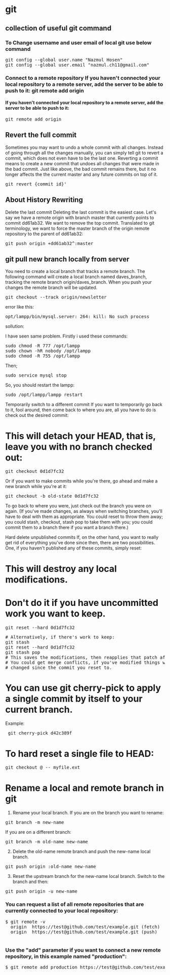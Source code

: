 # git
<h2>collection of useful git command</h2>

<h3>To Change username and user email of local git use below command</h3>
<pre>
git config --global user.name "Nazmul Hosen"
git config --global user.email "nazmul.ch11@gmail.com"
</pre>

<h3>Connect to a remote repository	If you haven't connected your local repository to a remote server, add the server to be able to push to it:	git remote add origin <server></h3>
  <h4>If you haven't connected your local repository to a remote server, add the server to be able to push to it:</h4>
  <pre>git remote add origin <server></pre>
<h2>Revert the full commit</h2>
Sometimes you may want to undo a whole commit with all changes. Instead of going through all the changes manually, you can simply tell git to revert a commit, which does not even have to be the last one. Reverting a commit means to create a new commit that undoes all changes that were made in the bad commit. Just like above, the bad commit remains there, but it no longer affects the the current master and any future commits on top of it.<br>

<pre>git revert {commit_id}'</pre>

<h2>About History Rewriting</h2>

Delete the last commit
Deleting the last commit is the easiest case. Let's say we have a remote origin with branch master that currently points to commit dd61ab32. We want to remove the top commit. Translated to git terminology, we want to force the master branch of the origin remote repository to the parent of dd61ab32:

<pre>git push origin +dd61ab32^:master</pre>

<h2>git pull new branch locally from server</h2>
You need to create a local branch that tracks a remote branch. The following command will create a local branch named daves_branch, tracking the remote branch origin/daves_branch. When you push your changes the remote branch will be updated.

<pre>git checkout --track origin/newsletter</pre>

error like this:

<pre>opt/lampp/bin/mysql.server: 264: kill: No such process</pre>

sollution: 

I have seen same problem. Firstly i used these commands:
<pre>
sudo chmod -R 777 /opt/lampp
sudo chown -hR nobody /opt/lampp
sudo chmod -R 755 /opt/lampp
</pre>

Then;
<pre>
sudo service mysql stop
</pre>

So, you should restart the lampp:

<pre>sudo /opt/lampp/lampp restart</pre>

Temporarily switch to a different commit
If you want to temporarily go back to it, fool around, then come back to where you are, all you have to do is check out the desired commit:

# This will detach your HEAD, that is, leave you with no branch checked out:
<pre>git checkout 0d1d7fc32 </pre>
Or if you want to make commits while you're there, go ahead and make a new branch while you're at it:

<pre>git checkout -b old-state 0d1d7fc32</pre>
To go back to where you were, just check out the branch you were on again. (If you've made changes, as always when switching branches, you'll have to deal with them as appropriate. You could reset to throw them away; you could stash, checkout, stash pop to take them with you; you could commit them to a branch there if you want a branch there.)

Hard delete unpublished commits
If, on the other hand, you want to really get rid of everything you've done since then, there are two possibilities. One, if you haven't published any of these commits, simply reset:

# This will destroy any local modifications.
# Don't do it if you have uncommitted work you want to keep.
<pre>git reset --hard 0d1d7fc32</pre>

<pre>
# Alternatively, if there's work to keep:
git stash
git reset --hard 0d1d7fc32
git stash pop
# This saves the modifications, then reapplies that patch after resetting.
# You could get merge conflicts, if you've modified things which were
# changed since the commit you reset to.
</pre>

# You can use git cherry-pick to apply a single commit by itself to your current branch.

Example:<pre> git cherry-pick d42c389f</pre>

# To hard reset a single file to HEAD:

<pre>git checkout @ -- myfile.ext</pre>

# Rename a local and remote branch in git

1. Rename your local branch.
If you are on the branch you want to rename:
<pre>git branch -m new-name</pre>

If you are on a different branch:
<pre>git branch -m old-name new-name</pre>
2. Delete the old-name remote branch and push the new-name local branch.

<pre>git push origin :old-name new-name</pre>
3. Reset the upstream branch for the new-name local branch.
Switch to the branch and then:

<pre>git push origin -u new-name</pre>

<h3>You can request a list of all remote repositories that are currently connected to your local repository:</h3>
<pre>
$ git remote -v
  origin  https://test@github.com/test/example.git (fetch)
  origin  https://test@github.com/test/example.git (push)
  </pre>
<h3>Use the "add" parameter if you want to connect a new remote repository, in this example named "production":</h3>
<pre>
$ git remote add production https://test@github.com/test/example.git
</pre>

